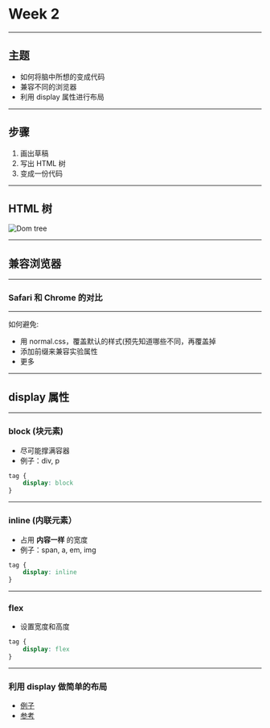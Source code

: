 # Week 2

---

## 主题

- 如何将脑中所想的变成代码
- 兼容不同的浏览器
- 利用 display 属性进行布局

---

## 步骤

1. 画出草稿
2. 写出 HTML 树
3. 变成一份代码

---

## HTML 树 

![Dom tree](https://encrypted-tbn1.gstatic.com/images?q=tbn:ANd9GcTct3PwPsbZ1T72NVjpRZWo-QOtmkeRXHTL9Iww7nVUiDlR5ZROv1VIAhP9)

---

## 兼容浏览器

---

### Safari 和 Chrome 的对比

---

如何避免:

- 用 normal.css，覆盖默认的样式(预先知道哪些不同，再覆盖掉
- 添加前缀来兼容实验属性
- 更多

---

## display 属性

---

### block (块元素)

- 尽可能撑满容器
- 例子：div, p

```css
tag {
	display: block
}
```

---

### inline (内联元素）

- 占用 **内容一样** 的宽度
- 例子：span, a, em, img

```css
tag {
	display: inline
}

```

---

### flex

- 设置宽度和高度

```css
tag {
	display: flex
}
```

---

### 利用 display 做简单的布局

- [例子](https://poblue.github.io/Portfolio-Site/)
- [参考](https://developer.mozilla.org/en-US/docs/Web/CSS/flex)